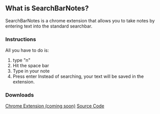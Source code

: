 ## What is SearchBarNotes?
SearchBarNotes is a chrome extension that allows you to take notes by entering text into the standard searchbar.


### Instructions

All you have to do is:
1. type "n"
2. Hit the space bar
3. Type in your note
4. Press enter
Instead of searching, your text will be saved in the extension.


### Downloads
[Chrome Extension (coming soon)](src)
[Source Code](https://github.com/AbioticFactor/SearchBarNotes)

